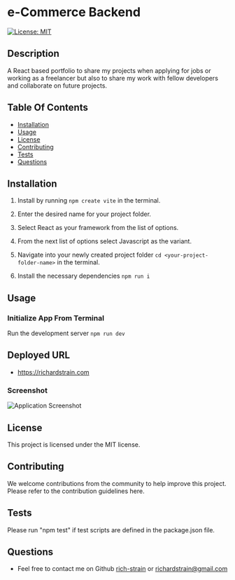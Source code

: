# e-Commerce Backend

[![License: MIT](https://img.shields.io/badge/License-MIT-yellow.svg)](https://opensource.org/licenses/MIT)

## Description

A React based portfolio to share my projects when applying for jobs or working as a freelancer but also to share my work with fellow developers and collaborate on future projects.

## Table Of Contents

- [Installation](#installation)
- [Usage](#usage)
- [License](#license)
- [Contributing](#contributing)
- [Tests](#tests)
- [Questions](#questions)

## Installation

1. Install by running `npm create vite` in the terminal.

2. Enter the desired name for your project folder.

3. Select React as your framework from the list of options.

4. From the next list of options select Javascript as the variant.

5. Navigate into your newly created project folder `cd <your-project-folder-name>` in the terminal.

6. Install the necessary dependencies `npm run i`

## Usage

### Initialize App From Terminal

Run the development server `npm run dev`

## Deployed URL

- https://richardstrain.com

### Screenshot

![Application Screenshot](../robot-barnacle/src/assets/portfolioScreenshot.png)

## License

This project is licensed under the MIT license.

## Contributing

We welcome contributions from the community to help improve this project. Please refer to the contribution guidelines here.

## Tests

Please run "npm test" if test scripts are defined in the package.json file.

## Questions

- Feel free to contact me on Github [rich-strain](https://github.com/rich-strain) or [richardstrain@gmail.com](mailto:richardstrain@gmail.com)
